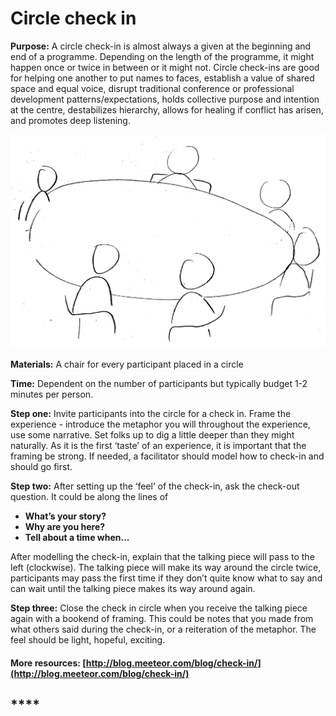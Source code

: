# Circle check in

**Purpose:** A circle check-in is almost always a given at the beginning and end of a programme. Depending on the length of the programme, it might happen once or twice in between or it might not. Circle check-ins are good for helping one another to put names to faces, establish a value of shared space and equal voice, disrupt traditional conference or professional development patterns/expectations, holds collective purpose and intention at the centre, destabilizes hierarchy, allows for healing if conflict has arisen, and promotes deep listening.

![](../../.gitbook/assets/check-in.png)

**Materials:** A chair for every participant placed in a circle

**Time:** Dependent on the number of participants but typically budget 1-2 minutes per person.

**Step one:** Invite participants into the circle for a check in. Frame the experience - introduce the metaphor you will throughout the experience, use some narrative. Set folks up to dig a little deeper than they might naturally. As it is the first ‘taste’ of an experience, it is important that the framing be strong. If needed, a facilitator should model how to check-in and should go first.

**Step two:** After setting up the ‘feel’ of the check-in, ask the check-out question. It could be along the lines of

* **What’s your story?**
* **Why are you here?**
* **Tell about a time when...**

After modelling the check-in, explain that the talking piece will pass to the left \(clockwise\). The talking piece will make its way around the circle twice, participants may pass the first time if they don’t quite know what to say and can wait until the talking piece makes its way around again.

**Step three:** Close the check in circle when you receive the talking piece again with a bookend of framing. This could be notes that you made from what others said during the check-in, or a reiteration of the metaphor. The feel should be light, hopeful, exciting.

#### More resources: [http://blog.meeteor.com/blog/check-in/](http://blog.meeteor.com/blog/check-in/)

## \*\*\*\*

